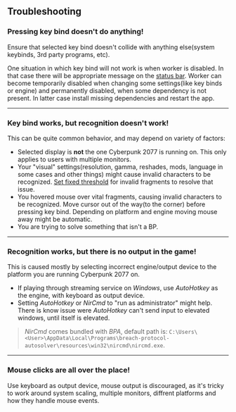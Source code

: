 ## Troubleshooting

### Pressing key bind doesn't do anything!

Ensure that selected key bind doesn't collide with anything else(system keybinds, 3rd party programs, etc).

One situation in which key bind will not work is when worker is disabled. In that case there will be appropriate message on the [status bar](ui-overview.md#status-bar). Worker can become temporarily disabled when changing some settings(like key binds or engine) and permanently disabled, when some dependency is not present. In latter case install missing dependencies and restart the app.

---

### Key bind works, but recognition doesn't work!

This can be quite common behavior, and may depend on variety of factors:

- Selected display is **not** the one Cyberpunk 2077 is running on. This only applies to users with multiple monitors.
- Your "visual" settings(resolution, gamma, reshades, mods, language in some cases and other things) might cause invalid characters to be recognized. [Set fixed threshold](calibration.md) for invalid fragments to resolve that issue.
- You hovered mouse over vital fragments, causing invalid characters to be recognized. Move cursor out of the way(to the corner) before pressing key bind. Depending on platform and engine moving mouse away might be automatic.
- You are trying to solve something that isn't a BP.

---

### Recognition works, but there is no output in the game!

This is caused mostly by selecting incorrect engine/output device to the platform you are running Cyberpunk 2077 on.

- If playing through streaming service on _Windows_, use _AutoHotkey_ as the engine, with keyboard as output device.
- Setting _AutoHotkey_ or _NirCmd_ to "run as administrator" might help. There is know issue were _AutoHotkey_ can't send input to elevated windows, until itself is elevated.

> _NirCmd_ comes bundled with _BPA_, default path is: `C:\Users\<User>\AppData\Local\Programs\breach-protocol-autosolver\resources\win32\nircmd\nircmd.exe`.

---

### Mouse clicks are all over the place!

Use keyboard as output device, mouse output is discouraged, as it's tricky to work around system scaling, multiple monitors, diffrent platforms and how they handle mouse events.
